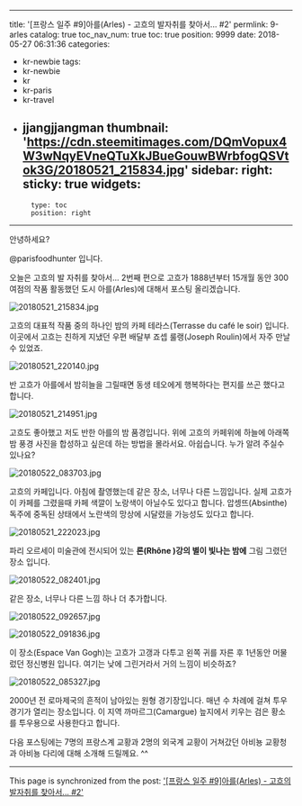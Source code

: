
---
title: '[프랑스 일주 #9]아를(Arles) - 고흐의 발자취를 찾아서... #2'
permlink: 9-arles
catalog: true
toc_nav_num: true
toc: true
position: 9999
date: 2018-05-27 06:31:36
categories:
- kr-newbie
tags:
- kr-newbie
- kr
- kr-paris
- kr-travel
- jjangjjangman
thumbnail: 'https://cdn.steemitimages.com/DQmVopux4W3wNqyEVneQTuXkJBueGouwBWrbfogQSVtok3G/20180521_215834.jpg'
sidebar:
    right:
        sticky: true
widgets:
    -
        type: toc
        position: right
---


안녕하세요?

@parisfoodhunter 입니다.

오늘은 고흐의 발 자취를 찾아서... 2번째 편으로  고흐가 1888년부터 15개월 동안 300여점의 작품 활동했던 도시 아를(Arles)에 대해서 포스팅 올리겠습니다. 

![20180521_215834.jpg](https://cdn.steemitimages.com/DQmVopux4W3wNqyEVneQTuXkJBueGouwBWrbfogQSVtok3G/20180521_215834.jpg)

고흐의 대표적  작품 중의 하나인 밤의 카페 테라스(Terrasse du café le soir) 입니다.
이곳에서 고흐는 친하게 지냈던 우편 배달부 죠셉 룰랭(Joseph Roulin)에서 자주 만날수 있었죠. 

![20180521_220140.jpg](https://cdn.steemitimages.com/DQmTmm92czQAPHU1tdB5DcWvfybhZrtZQw8MCXWDWUJgRAw/20180521_220140.jpg)

반 고흐가 아를에서 밤히늘을 그릴때면 동생 테오에게 행복하다는 편지를 쓰곤 했다고 합니다.

![20180521_214951.jpg](https://cdn.steemitimages.com/DQmZYBgMMW8Vv4B81pWGb6bEtkfk9iNSTfG6P94xgQxw5Wb/20180521_214951.jpg)

고흐도 좋아했고 저도 반한 아를의 밤 품경입니다.
위에 고흐의 카페위에 하늘에 아래쪽 밤 풍경 사진을 합성하고 싶은데 하는 방법을 몰라서요. 아쉽습니다.  누가 알려 주실수 있나요?

![20180522_083703.jpg](https://cdn.steemitimages.com/DQmb4ZhHrJB1ZccJNYMyCWNB1kv9FfTQzLiCLkZyb6dMcSu/20180522_083703.jpg)

고흐의 카페입니다. 아침에 촬영했는데 같은 장소, 너무나 다른 느낌입니다.
실제 고흐가 이 카페를 그렸을때 카페 색깔이 노랑색이 아닐수도 있다고 합니다. 압셍뜨(Absinthe) 독주에 중독된 상태에서 노란색의 망상에 시달렸을 가능성도 있다고 합니다.

![20180521_222023.jpg](https://cdn.steemitimages.com/DQmcc4QHLoWu6cViouuyGH7WqDyM8m1NmA42QZreYfvxAkX/20180521_222023.jpg)

파리 오르세이 미술관에 전시되어 있는 **론(Rhône )강의 별이 빛나는 밤에** 그림 그렸던 장소 입니다. 

![20180522_082401.jpg](https://cdn.steemitimages.com/DQmeAkxLumxwmUxHXE79XdM66Lxb3gCzAh3vjYQh2qAAZpm/20180522_082401.jpg)

같은 장소, 너무나 다른 느낌 하나 더 추가합니다.

![20180522_092657.jpg](https://cdn.steemitimages.com/DQma2WUNcSV9jgi1fUyk6ogWG4pRf34MdNCtUgLGVvdQCvL/20180522_092657.jpg)

![20180522_091836.jpg](https://cdn.steemitimages.com/DQmPdKcTtDFB9wM1FxiSdhHu82nHuRLeQmjNrSWzkAc2e4S/20180522_091836.jpg)

이 장소(Espace Van Gogh)는 고흐가 고갱과 다투고 왼쪽 귀를 자른 후 1년동안 머물렀던 정신병원 입니다. 여기는 낮에 그린거라서 거의 느낌이 비슷하죠?

![20180522_085327.jpg](https://cdn.steemitimages.com/DQmZK29MGs38daUPtLUgF1ojVUU8KR4QokHvA5dwfa2o3wM/20180522_085327.jpg)

2000년 전 로마제국의 흔적이 남아있는  원형 경기장입니다.
매년 수 차례에 걸쳐 투우 경기가 열리는 장소입니다. 이 지역 까마르그(Camargue) 늪지에서 키우는 검은 황소를 투우용으로 사용한다고 합니다.

다음 포스팅에는 7명의 프랑스계 교황과 2명의 외국계 교황이 거쳐갔던 아비뇽 교황청과 아비뇽 다리에 대해 소개해 드릴께요.  ^^

- - -

This page is synchronized from the post: ['[프랑스 일주 #9]아를(Arles) - 고흐의 발자취를 찾아서... #2'](https://steemit.com/@parisfoodhunter/9-arles)
